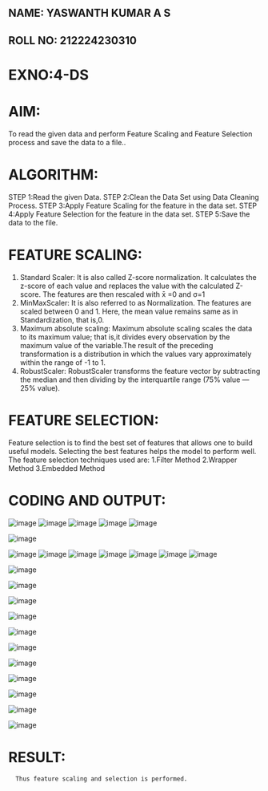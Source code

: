 ## NAME: YASWANTH KUMAR A S
## ROLL NO: 212224230310

# EXNO:4-DS
# AIM:
To read the given data and perform Feature Scaling and Feature Selection process and save the
data to a file..

# ALGORITHM:
STEP 1:Read the given Data.
STEP 2:Clean the Data Set using Data Cleaning Process.
STEP 3:Apply Feature Scaling for the feature in the data set.
STEP 4:Apply Feature Selection for the feature in the data set.
STEP 5:Save the data to the file.

# FEATURE SCALING:
1. Standard Scaler: It is also called Z-score normalization. It calculates the z-score of each value and replaces the value with the calculated Z-score. The features are then rescaled with x̄ =0 and σ=1
2. MinMaxScaler: It is also referred to as Normalization. The features are scaled between 0 and 1. Here, the mean value remains same as in Standardization, that is,0.
3. Maximum absolute scaling: Maximum absolute scaling scales the data to its maximum value; that is,it divides every observation by the maximum value of the variable.The result of the preceding transformation is a distribution in which the values vary approximately within the range of -1 to 1.
4. RobustScaler: RobustScaler transforms the feature vector by subtracting the median and then dividing by the interquartile range (75% value — 25% value).

# FEATURE SELECTION:
Feature selection is to find the best set of features that allows one to build useful models. Selecting the best features helps the model to perform well.
The feature selection techniques used are:
1.Filter Method
2.Wrapper Method
3.Embedded Method

# CODING AND OUTPUT:
![image](https://github.com/vinodhini-17/EXNO-4-DS/assets/145742741/a0ce4097-4b6e-4b15-a969-cd683858595b)
![image](https://github.com/vinodhini-17/EXNO-4-DS/assets/145742741/58af6afe-b3c4-41d0-8d84-e90e119df38f)
![image](https://github.com/vinodhini-17/EXNO-4-DS/assets/145742741/dc722f10-a0e4-449c-8336-ba102360937b)
![image](https://github.com/vinodhini-17/EXNO-4-DS/assets/145742741/ea703d7e-5ff9-4b7f-9943-90f202b5b2e0)
![image](https://github.com/vinodhini-17/EXNO-4-DS/assets/145742741/d99cbf29-1543-4423-b050-a2b25a4a211a)

![image](https://github.com/vinodhini-17/EXNO-4-DS/assets/145742741/230b76f1-fe53-47c3-aa1d-156b7a344441)

![image](https://github.com/vinodhini-17/EXNO-4-DS/assets/145742741/3de84099-fcb3-41a4-81ad-c8c19b97baa3)
![image](https://github.com/vinodhini-17/EXNO-4-DS/assets/145742741/2ff641a6-fa78-486c-96d5-ed0450dee0f0)
![image](https://github.com/vinodhini-17/EXNO-4-DS/assets/145742741/6849b790-5b67-4f27-a851-a7514d4dd7e5)
![image](https://github.com/vinodhini-17/EXNO-4-DS/assets/145742741/5dfbb2a2-d41e-49b0-9f10-8ef960de2673)
![image](https://github.com/vinodhini-17/EXNO-4-DS/assets/145742741/c9ecad42-9aa2-42c6-a28b-37ec28db2543)
![image](https://github.com/vinodhini-17/EXNO-4-DS/assets/145742741/36562369-e6b4-429a-a8f2-f34c1ef363cc)
![image](https://github.com/vinodhini-17/EXNO-4-DS/assets/145742741/db5246e4-5c51-479e-8810-f55bd0dfb6b8)


![image](https://github.com/vinodhini-17/EXNO-4-DS/assets/145742741/7ab2eba5-6222-4adb-8963-bb282e66c428)

![image](https://github.com/vinodhini-17/EXNO-4-DS/assets/145742741/ae4f6781-b68a-4294-844e-3a0a3ea66e65)

![image](https://github.com/vinodhini-17/EXNO-4-DS/assets/145742741/9d930d84-026f-4475-a115-befe0e263f4f)


![image](https://github.com/vinodhini-17/EXNO-4-DS/assets/145742741/7df86362-51b2-4dfe-8e02-f0c9fa57f574)

![image](https://github.com/vinodhini-17/EXNO-4-DS/assets/145742741/d18f914b-5b36-4053-8bf0-64e3156f6960)

![image](https://github.com/vinodhini-17/EXNO-4-DS/assets/145742741/5d4f4055-62bf-4e8b-a719-5a7e67be6ac2)

![image](https://github.com/vinodhini-17/EXNO-4-DS/assets/145742741/76208cec-1896-4423-a472-62839c565635)

![image](https://github.com/vinodhini-17/EXNO-4-DS/assets/145742741/b7b89ab0-7b8a-48e4-86fb-745553c7f460)

![image](https://github.com/vinodhini-17/EXNO-4-DS/assets/145742741/34516bd7-5e4d-4d0d-b23e-b5d5b9e5f3c6)

![image](https://github.com/vinodhini-17/EXNO-4-DS/assets/145742741/1c97d275-eb8a-4116-a0b5-f542ebd8af69)

![image](https://github.com/vinodhini-17/EXNO-4-DS/assets/145742741/b48c7c6e-dd9f-43e5-adf7-0b41e61102aa)

# RESULT:
      Thus feature scaling and selection is performed.
